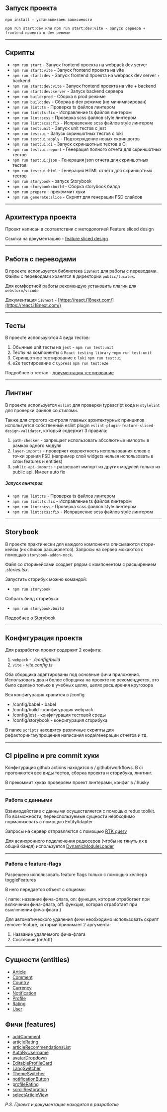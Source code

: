 ## Запуск проекта

```
npm install - устанавливаем зависимости
```
```
npm run start:dev или npm run start:dev:vite - запуск сервера + frontend проекта в dev режиме
```

----

## Скрипты
- `npm run start` - Запуск frontend проекта на webpack dev server
- `npm run start:vite` - Запуск frontend проекта на vite
- `npm run start:dev` - Запуск frontend проекта на webpack dev server + backend
- `npm run start:dev:vite` - Запуск frontend проекта на vite + backend
- `npm run start:dev:server` - Запуск backend сервера
- `npm run build:prod` - Сборка в prod режиме
- `npm run build:dev` - Сборка в dev режиме (не минимизирован)
- `npm run lint:ts` - Проверка ts файлов линтером
- `npm run lint:ts:fix` - Исправление ts файлов линтером
- `npm run lint:scss` - Проверка scss файлов style линтером
- `npm run lint:scss:fix` - Исправление scss файлов style линтером
- `npm run test:unit` - Запуск unit тестов с jest
- `npm run test:ui` - Запуск скриншотных тестов с loki
- `npm run test:ui:apply` - Подтверждение новых скриншотов
- `npm run test:ui:ci` - Запуск скриншотных тестов в CI
- `npm run test:ui:report` - Генерация полного отчета для скриншотных тестов
- `npm run test:ui:json` - Генерация json отчета для скриншотных тестов
- `npm run test:ui:html` - Генерация HTML отчета для скриншотных тестов
- `npm run storybook` - запуск Storybook
- `npm run storybook:build` - Сборка storybook билда
- `npm run prepare` - прекоммит хуки
- `npm run generate:slice` - Скрипт для генерации FSD слайсов

----

## Архитектура проекта

Проект написан в соответствии с методологией Feature sliced design

Ссылка на документацию - [feature sliced design](https://feature-sliced.design/docs/get-started/tutorial)

----

## Работа с переводами

В проекте используется библиотека ```i18next``` для работы с переводами.
Файлы с переводами хранятся в директории ```public/locales```.

Для комфортной работы рекомендую установить плагин для ```webstorm/vscode```

Документация ```i18next``` - [https://react.i18next.com/](https://react.i18next.com/)

----

## Тесты

В проекте используются 4 вида тестов:
1) Обычные unit тесты на ```jest``` - `npm run test:unit`
2) Тесты на компоненты с ```React testing library``` -`npm run test:unit`
3) Скриншотное тестирование с ```loki``` `npm run test:ui`
4) e2e тестирование с ```Cypress``` `npm run test:e2e`

Подробнее о тестах - [документация тестирование](./docs/tests.md)

----

## Линтинг

В проекте используется ```eslint``` для проверки typescript кода и ```stylelint``` для проверки файлов со стилями.

Также для строгого контроля главных архитектурных принципов
используется собственный eslint plugin ```eslint-plugin-feature-sliced-design-validator```,
который содержит 3 правила:
1) ```path-checker``` - запрещает использовать абсолютные импорты в рамках одного модуля
2) ```layer-imports``` - проверяет корректность использования слоев с точки зрения FSD
   (например слой widgets нельзя использовать в слои features и entities)
3) ```public-api-imports``` - разрешает импорт из других модулей только из public api. Имеет auto fix

##### Запуск линтеров
- `npm run lint:ts` - Проверка ts файлов линтером
- `npm run lint:ts:fix` - Исправление ts файлов линтером
- `npm run lint:scss` - Проверка scss файлов style линтером
- `npm run lint:scss:fix` - Исправление scss файлов style линтером

----
## Storybook

В проекте практически для каждого компонента описываются стори-кейсы (их список расширяется).
Запросы на сервер мокаются с помощью ```storybook-addon-mock```.

Файл со сторикейсами создает рядом с компонентом с расширением *.stories.tsx*.

Запустить сторибук можно командой:
- `npm run storybook`

Собрать билд сторибука:
- `npm run storybook:build`

Подробнее о [Storybook](./docs/storybook.md)


----

## Конфигурация проекта

Для разработки проект содержит 2 конфига:
1. ```webpack``` - *./config/build*
2. ```vite``` - *vite.config.ts*

Оба сборщика адаптированы под основные фичи приложения. Использовать 
два и более сборщика на проекте не рекомендуется,
это было сделано только в учебных целях, целях расширения кругозора

Вся конфигурация хранится в /config
- /config/babel - babel
- /config/build - конфигурация webpack
- /config/jest - конфигурация тестовой среды
- /config/storybook - конфигурация сторибука

В папке `scripts` находятся различные скрипты для рефакторинга\упрощения написания кода\генерации отчетов и тд.

----

## CI pipeline и pre commit хуки

Конфигурация github actions находится в /.github/workflows.
В ci прогоняются все виды тестов, сборка проекта и сторибука, линтинг.

В прекоммит хуках проверяем проект линтерами, конфиг в /.husky

----

### Работа с данными

Взаимодействие с данными осуществляется с помощью redux toolkit.
По возможности, переиспользуемые сущности необходимо нормализовать с помощью EntityAdapter

Запросы на сервер отправляются с помощью [RTK query](/src/shared/api/rtkApi.ts)

Для асинхронного подключения редюсеров (чтобы не тянуть их в общий бандл) используется
[DynamicModuleLoader](/src/shared/lib/components/DynamicModuleLoader/DynamicModuleLoader.tsx)

----

### Работа с feature-flags

Разрешено использовать feature flags только с помощью хелпера toggleFeatures

В него передается объект с опциями:

{
   name: название фича-флага,
   on: функция, которая отработает при включении фича-флага,
   off: функция, которая отработает при выключении фича-флага
}

Для автоматического удаления фичи необходимо использовать скрипт remove-feature, который принимает 2 аргумента:

1. Название удаляемого фича-флага
2. Состояние (on/off)

----

## Сущности (entities)

- [Article](./src/entities/Article/README.md)
- [Comment](./src/entities/Comment/README.md)
- [Country](./src/entities/Country/README.md)
- [Currency](./src/entities/Currency/README.md)
- [Notification](./src/entities/Notification/README.md)
- [Profile](./src/entities/Profile/README.md)
- [Rating](./src/entities/Rating/README.md)
- [User](./src/entities/User/README.md)

## Фичи (features)

- [addComment](./src/features/addComment)
- [articleRating](./src/features/articleRating)
- [articleRecommendationsList](./src/features/articleRecommendationsList)
- [AuthByUsername](./src/features/AuthByUsername)
- [avatarDropdown](./src/features/avatarDropdown)
- [EditableProfileCard](./src/features/EditableProfileCard)
- [LangSwitcher](./src/features/LangSwitcher)
- [ThemeSwitcher](./src/features/ThemeSwitcher)
- [notificationButton](./src/features/notificationButton)
- [profileRating](./src/features/profileRating)
- [scrollRestoration](./src/features/scrollRestoration)
- [selectArticleView](./src/features/selectArticleView)

*P.S. Проект и документация находится в разработке*
